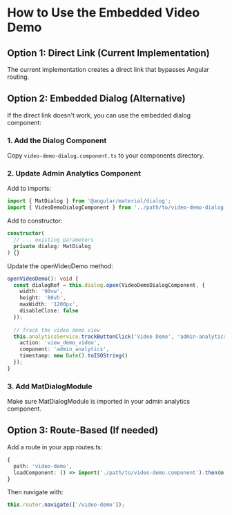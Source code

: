 # How to Use the Embedded Video Demo

## Option 1: Direct Link (Current Implementation)
The current implementation creates a direct link that bypasses Angular routing.

## Option 2: Embedded Dialog (Alternative)
If the direct link doesn't work, you can use the embedded dialog component:

### 1. Add the Dialog Component
Copy `video-demo-dialog.component.ts` to your components directory.

### 2. Update Admin Analytics Component
Add to imports:
```typescript
import { MatDialog } from '@angular/material/dialog';
import { VideoDemoDialogComponent } from '../path/to/video-demo-dialog.component';
```

Add to constructor:
```typescript
constructor(
  // ... existing parameters
  private dialog: MatDialog
) {}
```

Update the openVideoDemo method:
```typescript
openVideoDemo(): void {
  const dialogRef = this.dialog.open(VideoDemoDialogComponent, {
    width: '90vw',
    height: '80vh',
    maxWidth: '1200px',
    disableClose: false
  });
  
  // Track the video demo view
  this.analyticsService.trackButtonClick('Video Demo', 'admin-analytics', { 
    action: 'view_demo_video',
    component: 'admin_analytics',
    timestamp: new Date().toISOString()
  });
}
```

### 3. Add MatDialogModule
Make sure MatDialogModule is imported in your admin analytics component.

## Option 3: Route-Based (If needed)
Add a route in your app.routes.ts:
```typescript
{ 
  path: 'video-demo', 
  loadComponent: () => import('./path/to/video-demo.component').then(m => m.VideoDemoComponent)
}
```

Then navigate with:
```typescript
this.router.navigate(['/video-demo']);
```
